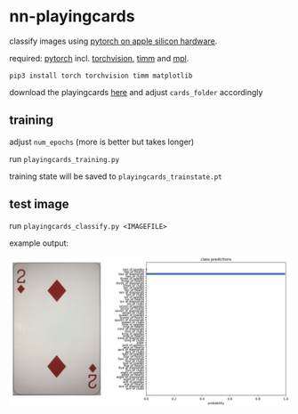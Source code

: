 # nn-playingcards

classify images using [pytorch on apple silicon hardware](https://developer.apple.com/metal/pytorch).

required: [pytorch](https://pytorch.org/) incl. [torchvision](https://pytorch.org/vision), [timm](https://github.com/huggingface/pytorch-image-models) and [mpl](https://matplotlib.org/).

```
pip3 install torch torchvision timm matplotlib
```

download the playingcards [here](https://github.com/xeaydin/Card-Image-Classification/tree/master/Dataset) and adjust `cards_folder` accordingly

## training

adjust `num_epochs` (more is better but takes longer)

run `playingcards_training.py`

training state will be saved to `playingcards_trainstate.pt`

## test image

run `playingcards_classify.py <IMAGEFILE>`

example output:

![Image](result.jpg)
